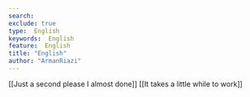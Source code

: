 ```yaml
---
search:
exclude: true
type:  English
keywords:  English
feature:  English
title: "English"
author: "ArmanRiazi"
---
```



[[Just a second please I almost done]]
[[It takes a little while to work]]